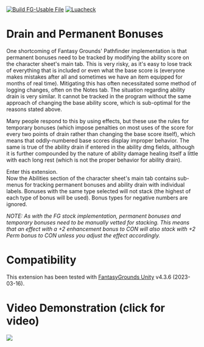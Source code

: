 [![Build FG-Usable File](https://github.com/bmos/FG-PFRPG-Drain-and-Permanent-Bonuses/actions/workflows/create-ext.yml/badge.svg)](https://github.com/bmos/FG-PFRPG-Drain-and-Permanent-Bonuses/actions/workflows/create-ext.yml) [![Luacheck](https://github.com/bmos/FG-PFRPG-Drain-and-Permanent-Bonuses/actions/workflows/luacheck.yml/badge.svg)](https://github.com/bmos/FG-PFRPG-Drain-and-Permanent-Bonuses/actions/workflows/luacheck.yml)

# Drain and Permanent Bonuses
One shortcoming of Fantasy Grounds' Pathfinder implementation is that  permanent bonuses need to be tracked by modifying the ability score on  the character sheet's main tab. This is very risky, as it's easy to lose  track of everything that is included or even what the base score is (everyone makes mistakes after all and sometimes we have an item  equipped for months of real time). Mitigating this has often  necessitated some method of logging changes, often on the Notes tab. The situation regarding ability drain is very similar. It cannot be  tracked in the program without the same approach of changing the base  ability score, which is sub-optimal for the reasons stated above.

Many people respond to this by using effects, but these use the rules for temporary bonuses (which impose penalties on most uses of the score for every two points of drain rather than changing the base score  itself), which means that oddly-numbered base scores display improper behavior. The same is true of the ability drain if entered in the ability dmg fields, although it is further compounded by the nature of ability damage healing itself a little with each long rest (which is not the proper behavior for ability drain).

Enter this extension.<br>
Now the Abilities section of the character sheet's main tab contains sub-menus for tracking permanent bonuses and ability drain with individual labels. Bonuses with the same type selected will not stack (the highest of each type of bonus will be used). Bonus types for negative numbers are ignored.

*NOTE: As with the FG stock implementation, permanent bonuses and temporary bonuses need to be manually vetted for stacking. This means that an effect with a +2 enhancement bonus to CON will also stack with +2 Perm bonus to CON unless you adjust the effect accordingly.*

# Compatibility
This extension has been tested with [FantasyGrounds Unity](https://www.fantasygrounds.com/home/FantasyGroundsUnity.php) v4.3.6 (2023-03-16).

# Video Demonstration (click for video)
[<img src="https://i.ytimg.com/vi_webp/TVdIZTwUvF8/hqdefault.webp">](https://youtu.be/TVdIZTwUvF8)
